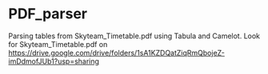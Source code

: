# PDF_parser
Parsing tables from Skyteam_Timetable.pdf using Tabula and Camelot. Look for Skyteam_Timetable.pdf on https://drive.google.com/drive/folders/1sA1KZDQatZiqRmQbojeZ-imDdmofJUb1?usp=sharing
